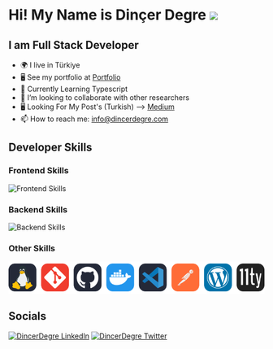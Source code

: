 # Hi! My Name is Dinçer Degre ![](https://github.githubassets.com/images/icons/emoji/unicode/1f44b.png)

## I am Full Stack Developer

- 🌍 I live in Türkiye
- 🖥️ See my portfolio at <a target="_blank" rel="noreferrer" href="https://www.dincerdegre.com">Portfolio</a>
- 🌱 Currently Learning Typescript
- 👯 I’m looking to collaborate with other researchers
- 🖥️ Looking For My Post's (Turkish) --> [Medium](https://medium.com/dincerdegre)
- 📫 How to reach me: info@dincerdegre.com

## Developer Skills

### Frontend Skills

![Frontend Skills](https://skillicons.dev/icons?i=html,css,js,sass,tailwind,react,next,jquery)

### Backend Skills

![Backend Skills](https://skillicons.dev/icons?i=php,nodejs,express,nestjs,mysql,postgres,mongo)

### Other Skills

![Other Skills](images/skills-other.svg)

## Socials
[![DincerDegre LinkedIn](https://skillicons.dev/icons?i=linkedin)](https://www.linkedin.com/in/din%C3%A7er-de%C4%9Fre-277567185/)
[![DincerDegre Twitter](https://skillicons.dev/icons?i=twitter)](https://twitter.com/dincerdegre)

